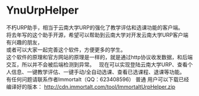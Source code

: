 # YnuUrpHelper
不朽URP助手，相当于云南大学URP的强化了教学评估和选课功能的客户端。  
将去年写的这个助手开源，希望可以帮助到云南大学对开发云南大学URP客户端有兴趣的朋友，  
或者可以大家一起完善这个软件，方便更多的学生。  
这个软件的原理和官方网站的原理是一样的，就是通过http协议收发数据，和后端交互，所以并不会被后端检测到异常。  
现在可以实现登陆云南大学URP、查看个人信息、一键教学评估、一键手动/全自动选课、查看已选课程、退课等功能。  
有任何问题请联系作者Immortalt（QQ：623408596）
普通 用户可以下载已经编译好的版本：
http://cdn.immortalt.com/tool/ImmortaltUrpHelper.zip
